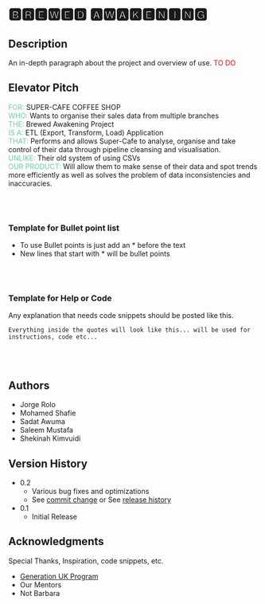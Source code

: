 # 🅱🆁🅴🆆🅴🅳 🅰🆆🅰🅺🅴🅽🅸🅽🅶

## Description 

An in-depth paragraph about the project and overview of use. <span style="color:Red">TO DO </span>


## Elevator Pitch

<span style="color:MediumAquamarine">FOR: </span> SUPER-CAFE COFFEE SHOP<br />
<span style="color:MediumAquamarine">WHO: </span> Wants to organise their sales data from multiple branches<br />
<span style="color:MediumAquamarine">THE: </span> Brewed Awakening Project<br />
<span style="color:MediumAquamarine">IS A: </span> ETL (Export, Transform, Load) Application<br />
<span style="color:MediumAquamarine">THAT: </span> Performs and allows Super-Cafe to analyse, organise and take control of their data through pipeline cleansing and visualisation.<br />
<span style="color:MediumAquamarine">UNLIKE: </span> Their old system of using CSVs<br />
<span style="color:MediumAquamarine">OUR PRODUCT: </span>  Will allow them to make sense of their data and spot trends more efficiently as well as solves the problem of data inconsistencies and inaccuracies.<br />

<br /><br />


### Template for Bullet point list

* To use Bullet points is just add an * before the text
* New lines that start with * will be bullet points

<br /><br />

### Template for Help or Code

Any explanation that needs code snippets should be posted like this.
```
Everything inside the quotes will look like this... will be used for instructions, code etc... 
```

<br /><br />

## Authors

* Jorge Rolo
* Mohamed Shafie
* Sadat Awuma 
* Saleem Mustafa
* Shekinah Kimvuidi

## Version History

* 0.2
    * Various bug fixes and optimizations
    * See [commit change]() or See [release history]()
* 0.1
    * Initial Release

## Acknowledgments

Special Thanks, Inspiration, code snippets, etc.
* [Generation UK Program](https://uk.generation.org/)
* Our Mentors
* Not Barbara